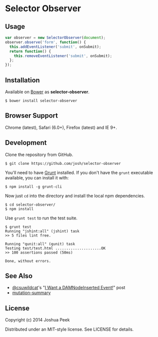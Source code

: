 # Selector Observer


## Usage

``` javascript
var observer = new SelectorObserver(document);
observer.observe('form', function() {
  this.addEventListener('submit', onSubmit);
  return function() {
    this.removeEventListener('submit', onSubmit);
  };
});
````


## Installation

Available on [Bower](http://bower.io) as **selector-observer**.

```
$ bower install selector-observer
```


## Browser Support

Chrome (latest), Safari (6.0+), Firefox (latest) and IE 9+.


## Development

Clone the repository from GitHub.

```
$ git clone https://github.com/josh/selector-observer
```

You'll need to have [Grunt](http://gruntjs.com) installed. If you don't have the `grunt` executable available, you can install it with:

```
$ npm install -g grunt-cli
```

Now just `cd` into the directory and install the local npm dependencies.

```
$ cd selector-observer/
$ npm install
```

Use `grunt test` to run the test suite.

```
$ grunt test
Running "jshint:all" (jshint) task
>> 5 files lint free.

Running "qunit:all" (qunit) task
Testing test/test.html .....................OK
>> 100 assertions passed (50ms)

Done, without errors.
```


## See Also

* [@csuwildcat](github.com/csuwildcat)'s "[I Want a DAMNodeInserted Event!](http://www.backalleycoder.com/2012/04/25/i-want-a-damnodeinserted/)" post
* [mutation-summary](https://code.google.com/p/mutation-summary/)


## License

Copyright (c) 2014 Joshua Peek

Distributed under an MIT-style license. See LICENSE for details.
